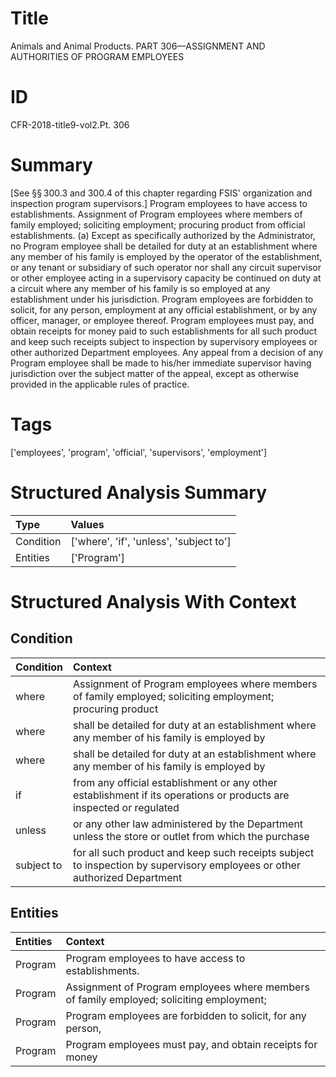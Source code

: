 # Title

 Animals and Animal Products. PART 306—ASSIGNMENT AND AUTHORITIES OF PROGRAM EMPLOYEES


# ID

 CFR-2018-title9-vol2.Pt. 306


# Summary

[See &#167;&#167;&#8201;300.3 and 300.4 of this chapter regarding FSIS' organization and inspection program supervisors.]
Program employees to have access to establishments.
Assignment of Program employees where members of family employed; soliciting employment; procuring product from official establishments.
(a) Except as specifically authorized by the Administrator, no Program employee shall be detailed for duty at an establishment where any member of his family is employed by the operator of the establishment, or any tenant or subsidiary of such operator nor shall any circuit supervisor or other employee acting in a supervisory capacity be continued on duty at a circuit where any member of his family is so employed at any establishment under his jurisdiction.
Program employees are forbidden to solicit, for any person, employment at any official establishment, or by any officer, manager, or employee thereof.
Program employees must pay, and obtain receipts for money paid to such establishments for all such product and keep such receipts subject to inspection by supervisory employees or other authorized Department employees.
Any appeal from a decision of any Program employee shall be made to his/her immediate supervisor having jurisdiction over the subject matter of the appeal, except as otherwise provided in the applicable rules of practice.


# Tags

['employees', 'program', 'official', 'supervisors', 'employment']


# Structured Analysis Summary

| Type      | Values                                  |
|:----------|:----------------------------------------|
| Condition | ['where', 'if', 'unless', 'subject to'] |
| Entities  | ['Program']                             |


# Structured Analysis With Context

 


## Condition

| Condition   | Context                                                                                                                   |
|:------------|:--------------------------------------------------------------------------------------------------------------------------|
| where       | Assignment of Program employees  where members of family employed; soliciting employment; procuring product               |
| where       | shall be detailed for duty at an establishment where any member of his family is employed by                              |
| where       | shall be detailed for duty at an establishment where any member of his family is employed by                              |
| if          | from any official establishment or any other establishment if its operations or products are inspected or regulated       |
| unless      | or any other law administered by the Department unless the store or outlet from which the purchase                        |
| subject to  | for all such product and keep such receipts subject to inspection by supervisory employees or other authorized Department |


## Entities

| Entities   | Context                                                                                   |
|:-----------|:------------------------------------------------------------------------------------------|
| Program    | Program  employees to have access to establishments.                                      |
| Program    | Assignment of  Program employees where members of family employed; soliciting employment; |
| Program    | Program employees are forbidden to solicit, for any person,                               |
| Program    | Program employees must pay, and obtain receipts for money                                 |


